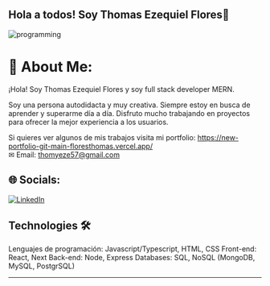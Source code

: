 ##                                                       Hola a todos! Soy Thomas Ezequiel Flores👋

![programming](https://user-images.githubusercontent.com/93939021/201541792-7820da7b-d747-4499-8ecb-e3fb84c8f665.jpg)


# 💫 About Me:
¡Hola! Soy Thomas Ezequiel Flores y soy full stack developer MERN.

Soy una persona autodidacta y muy creativa. Siempre estoy en busca de aprender y superarme día a día. Disfruto mucho trabajando en proyectos para ofrecer la mejor experiencia a los usuarios.

Si quieres ver algunos de mis trabajos visita mi portfolio: https://new-portfolio-git-main-floresthomas.vercel.app/<br>
✉ Email: thomyeze57@gmail.com


## 🌐 Socials:
[![LinkedIn](https://img.shields.io/badge/LinkedIn-%230077B5.svg?logo=linkedin&logoColor=white)](https://linkedin.com/in/floresthomas) 



## Technologies 🛠️
Lenguajes de programación: Javascript/Typescript, HTML, CSS
Front-end: React, Next
Back-end: Node, Express
Databases: SQL, NoSQL (MongoDB, MySQL, PostgrSQL)

---

<!-- Proudly created with GPRM ( https://gprm.itsvg.in ) -->
